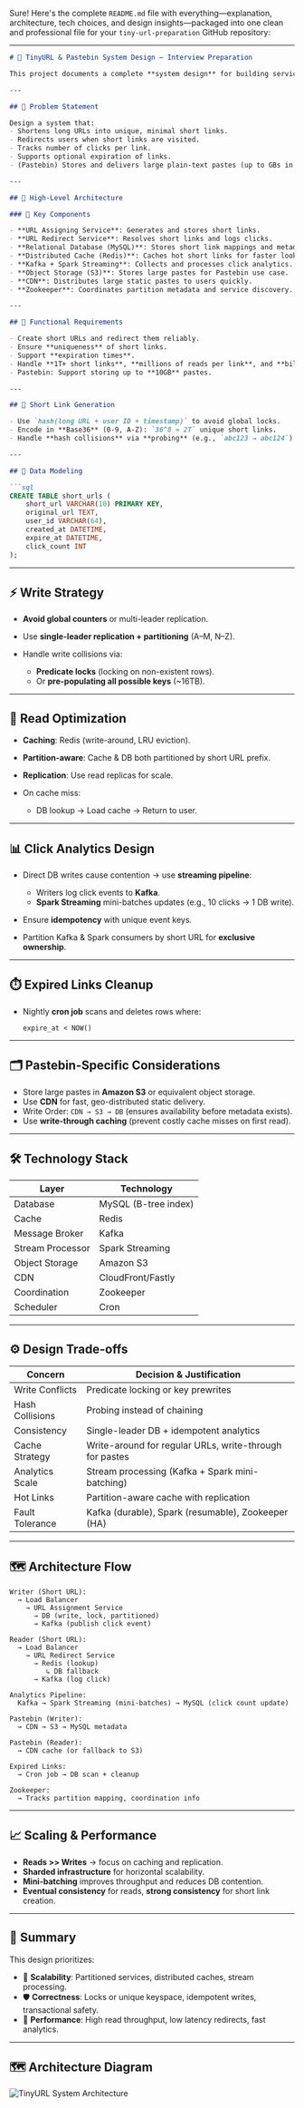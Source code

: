 Sure! Here's the complete `README.md` file with everything—explanation, architecture, tech choices, and design insights—packaged into one clean and professional file for your `tiny-url-preparation` GitHub repository:

---

````markdown
# 📎 TinyURL & Pastebin System Design – Interview Preparation

This project documents a complete **system design** for building services like **TinyURL** and **Pastebin**, aimed at high-level **system design interviews**. The focus is on **scalability**, **performance**, **consistency**, and **real-world trade-offs**.

---

## 📌 Problem Statement

Design a system that:
- Shortens long URLs into unique, minimal short links.
- Redirects users when short links are visited.
- Tracks number of clicks per link.
- Supports optional expiration of links.
- (Pastebin) Stores and delivers large plain-text pastes (up to GBs in size).

---

## 🧱 High-Level Architecture

### 🔸 Key Components

- **URL Assigning Service**: Generates and stores short links.
- **URL Redirect Service**: Resolves short links and logs clicks.
- **Relational Database (MySQL)**: Stores short link mappings and metadata.
- **Distributed Cache (Redis)**: Caches hot short links for faster lookup.
- **Kafka + Spark Streaming**: Collects and processes click analytics.
- **Object Storage (S3)**: Stores large pastes for Pastebin use case.
- **CDN**: Distributes large static pastes to users quickly.
- **Zookeeper**: Coordinates partition metadata and service discovery.

---

## 🎯 Functional Requirements

- Create short URLs and redirect them reliably.
- Ensure **uniqueness** of short links.
- Support **expiration times**.
- Handle **1T+ short links**, **millions of reads per link**, and **billions of clicks**.
- Pastebin: Support storing up to **10GB** pastes.

---

## 🧠 Short Link Generation

- Use `hash(long URL + user ID + timestamp)` to avoid global locks.
- Encode in **Base36** (0-9, A-Z): `36^8 ≈ 2T` unique short links.
- Handle **hash collisions** via **probing** (e.g., `abc123 → abc124`).

---

## 💾 Data Modeling

```sql
CREATE TABLE short_urls (
    short_url VARCHAR(10) PRIMARY KEY,
    original_url TEXT,
    user_id VARCHAR(64),
    created_at DATETIME,
    expire_at DATETIME,
    click_count INT
);
````

---

## ⚡ Write Strategy

* **Avoid global counters** or multi-leader replication.
* Use **single-leader replication + partitioning** (A–M, N–Z).
* Handle write collisions via:

  * **Predicate locks** (locking on non-existent rows).
  * Or **pre-populating all possible keys** (\~16TB).

---

## 🚀 Read Optimization

* **Caching**: Redis (write-around, LRU eviction).
* **Partition-aware**: Cache & DB both partitioned by short URL prefix.
* **Replication**: Use read replicas for scale.
* On cache miss:

  * DB lookup → Load cache → Return to user.

---

## 📊 Click Analytics Design

* Direct DB writes cause contention → use **streaming pipeline**:

  * Writers log click events to **Kafka**.
  * **Spark Streaming** mini-batches updates (e.g., 10 clicks → 1 DB write).
* Ensure **idempotency** with unique event keys.
* Partition Kafka & Spark consumers by short URL for **exclusive ownership**.

---

## ⏱️ Expired Links Cleanup

* Nightly **cron job** scans and deletes rows where:

  ```
  expire_at < NOW()
  ```

---

## 🗂️ Pastebin-Specific Considerations

* Store large pastes in **Amazon S3** or equivalent object storage.
* Use **CDN** for fast, geo-distributed static delivery.
* Write Order: `CDN → S3 → DB` (ensures availability before metadata exists).
* Use **write-through caching** (prevent costly cache misses on first read).

---

## 🛠️ Technology Stack

| Layer            | Technology           |
| ---------------- | -------------------- |
| Database         | MySQL (B-tree index) |
| Cache            | Redis                |
| Message Broker   | Kafka                |
| Stream Processor | Spark Streaming      |
| Object Storage   | Amazon S3            |
| CDN              | CloudFront/Fastly    |
| Coordination     | Zookeeper            |
| Scheduler        | Cron                 |

---

## ⚙️ Design Trade-offs

| Concern         | Decision & Justification                                |
| --------------- | ------------------------------------------------------- |
| Write Conflicts | Predicate locking or key prewrites                      |
| Hash Collisions | Probing instead of chaining                             |
| Consistency     | Single-leader DB + idempotent analytics                 |
| Cache Strategy  | Write-around for regular URLs, write-through for pastes |
| Analytics Scale | Stream processing (Kafka + Spark mini-batching)         |
| Hot Links       | Partition-aware cache with replication                  |
| Fault Tolerance | Kafka (durable), Spark (resumable), Zookeeper (HA)      |

---

## 🗺️ Architecture Flow

```text
Writer (Short URL):
  → Load Balancer
    → URL Assignment Service
      → DB (write, lock, partitioned)
      → Kafka (publish click event)

Reader (Short URL):
  → Load Balancer
    → URL Redirect Service
      → Redis (lookup)
         ↳ DB fallback
      → Kafka (log click)

Analytics Pipeline:
  Kafka → Spark Streaming (mini-batches) → MySQL (click count update)

Pastebin (Writer):
  → CDN → S3 → MySQL metadata

Pastebin (Reader):
  → CDN cache (or fallback to S3)

Expired Links:
  → Cron job → DB scan + cleanup

Zookeeper:
  → Tracks partition mapping, coordination info
```

---

## 📈 Scaling & Performance

* **Reads >> Writes** → focus on caching and replication.
* **Sharded infrastructure** for horizontal scalability.
* **Mini-batching** improves throughput and reduces DB contention.
* **Eventual consistency** for reads, **strong consistency** for short link creation.

---

## 📎 Summary

This design prioritizes:

* 🔄 **Scalability**: Partitioned services, distributed caches, stream processing.
* 🛡️ **Correctness**: Locks or unique keyspace, idempotent writes, transactional safety.
* 🚀 **Performance**: High read throughput, low latency redirects, fast analytics.

---



## 🗺️ Architecture Diagram

![TinyURL System Architecture](diagrams/tinyurl_architecture.png)

